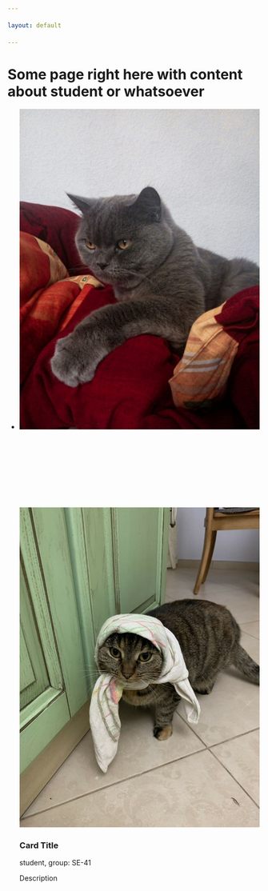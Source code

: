 ```yaml
---

layout: default

---
```


# Some page right here with content about student or whatsoever
<html>
<div class ="content">
    <ul class="cards">
        <li>
<a class="card" >
    <img src="assets/images/img1.png" class="card_image" alt="" />
    <div class="card__overlay">
      <div class="card__header">
        <svg class="card__arc" xmlns="http://www.w3.org/2000/svg"><path /></svg>                     
        <img class="card__thumb" src="assets/images/img5.png" alt="" />
        <div class="card__header-text">
          <h3 class="card__title">Card Title</h3>            
          <span class="card__status">student, group: SE-41</span>
        </div>
      </div>
      <p class="card__description"> Description</p>
    </div>
  </a>  
  </li>
  </ul>
  </div>
  </html>
